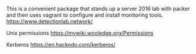 This is a convenient package that stands up a server 2016 lab with packer and then uses vagrant to configure and install monitoring tools.
https://www.detectionlab.network/

Unix permissions
https://mywiki.wooledge.org/Permissions

Kerberos
https://en.hackndo.com/kerberos/
